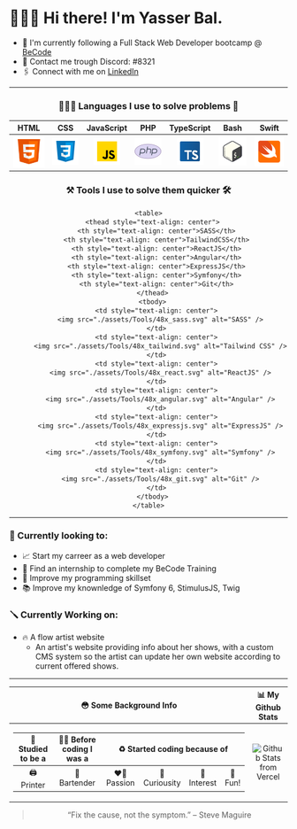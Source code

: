 # 🙋🏼‍♂️ Hi there! I'm Yasser Bal.
- 💼 I'm currently following a Full Stack Web Developer bootcamp @ [BeCode](www.becode.org)
- 💬 Contact me trough Discord: #8321 
- 🖇 Connect with me on [LinkedIn](https://www.linkedin.com/in/yasser-bal-087399215/)
***
<center>

### 🧑🏼‍💻  Languages I use to solve problems 🧩

<table>
      <thead style="text-align:center">
        <th style="text-align:center">HTML</th>
        <th style="text-align:center">CSS</th>
        <th style="text-align:center">JavaScript</th>
        <th style="text-align:center">PHP</th>
        <th style="text-align:center">TypeScript</th>
        <th style="text-align:center">Bash</th>
        <th style="text-align:center">Swift</th>
      </thead>
      <tbody>
        <td style="text-align:center">
          <img src="./assets/48x_Html.svg" alt="HTML 5" />
        </td>
        <td style="text-align:center" >
          <img src="./assets/48x_CSS.svg" alt="CSS3" />
        </td>
        <td style="text-align:center">
          <img src="./assets/48x_JavaScript.png" alt="JavaScript" />
        </td>
        <td style="text-align:center">
          <img src="./assets/48x_PhP.svg" alt="Php" />
        </td>
        <td style="text-align:center"><img src="./assets/48x_TypeScript.png" alt="TypeScript" /></td>
        <td style="text-align:center"><img src="./assets/48x_bash.svg" alt="bash" /></td>
        <td style="text-align:center"><img src="./assets/48x_swift.svg" alt="swift" /></td>
      </tbody>
    </table>

### ⚒️ Tools I use to solve them quicker 🛠

    <table>
      <thead style="text-align: center">
        <th style="text-align: center">SASS</th>
        <th style="text-align: center">TailwindCSS</th>
        <th style="text-align: center">ReactJS</th>
        <th style="text-align: center">Angular</th>
        <th style="text-align: center">ExpressJS</th>
        <th style="text-align: center">Symfony</th>
        <th style="text-align: center">Git</th>
      </thead>
      <tbody>
        <td style="text-align: center">
          <img src="./assets/Tools/48x_sass.svg" alt="SASS" />
        </td>
        <td style="text-align: center">
          <img src="./assets/Tools/48x_tailwind.svg" alt="Tailwind CSS" />
        </td>
        <td style="text-align: center">
          <img src="./assets/Tools/48x_react.svg" alt="ReactJS" />
        </td>
        <td style="text-align: center">
          <img src="./assets/Tools/48x_angular.svg" alt="Angular" />
        </td>
        <td style="text-align: center">
          <img src="./assets/Tools/48x_expressjs.svg" alt="ExpressJS" />
        </td>
        <td style="text-align: center">
          <img src="./assets/Tools/48x_symfony.svg" alt="Symfony" />
        </td>
        <td style="text-align: center">
          <img src="./assets/Tools/48x_git.svg" alt="Git" />
        </td>
      </tbody>
    </table>
</center>

***
### 👀 Currently looking to:
- 📈 Start my carreer as a web developer
- 🔎 Find an internship to complete my BeCode Training
- 🧠 Improve my programming skillset
- 📚 Improve my knownledge of Symfony 6, StimulusJS, Twig
### 🪛 Currently Working on:
- 🔥 A flow artist website
    - An artist's website providing info about her shows, with a custom CMS system so the artist can update her own website according to current offered shows. 

***
<center>
 <table>
      <thead>
        <th style="text-align: center">😳 Some Background Info</th>
        <th style="text-align: center">📊 My Github Stats</th>
      </thead>
      <tbody>
        <td>
          <table>
            <thead>
              <th style="text-align: center">📖 Studied to be a</th>
              <th style="text-align: center">👷‍♂️ Before coding I was a</th>
              <th colspan="4" style="text-align: center">
               ♻️ Started coding because of
              </th>
            </thead>
            <tbody>
              <td style="text-align: center">🖨 Printer</td>
              <td style="text-align: center">🍻 Bartender</td>
              <td style="text-align: center">❤️‍🔥 Passion</td>
              <td style="text-align: center">🧐 Curiousity</td>
              <td style="text-align: center">🤔 Interest</td>
              <td style="text-align: center">🎈 Fun!</td>
            </tbody>
          </table>
        </td>
        <td style="text-align: center">
          <img
            src="https://github-readme-stats.vercel.app/api?username=yasserb94&show_icons=true&theme=dark&hide_title=true"
            alt="Github Stats from Vercel"
          />
        </td>
      </tbody>
    </table>


<blockquote cite="https://en.wikipedia.org/wiki/Steve_Maguire">
“Fix the cause, not the symptom.”
 – Steve Maguire
</blockquote>
</center>
<!--
- 👋 Hi, I’m @YasserB94
- 👀 I’m interested in Technology,Music,Boardgames,Coding,...
- 🌱 I’m currently on my journey to become a Full Stack Web Developper trough a [BeCode](https://becode.org) course.
- 🧑🏼‍💻I'm currently learning to code with:
  - HTML
  - CSS/SCSS/SASS
  - JavaScript
  - TypeScript
  - PHP
- 🛠 I'm currently learning to work with:
  - Symfony
- 🧠 In between my chosen snacks are
  - Angular
  - ReactJS 18
  - Tailwind CSS
  - NodeJS
  - ExpressJS
- 📚 I have an interest for the future to also improve upon:
  - Swift
  - SwiftUI
  - Bash
- 💞️ I’m looking to collaborate if it allows me to learn more.
- 📫 How to reach me on:
  - 💬 Discord: #8321
</center>


<div>
  <img align="center" src="https://github-readme-stats.vercel.app/api/top-langs/?username=yasserb94&layout=compact" />
</div>
<div>
  <img align="center" src="https://github-readme-stats.vercel.app/api?username=yasserb94" />
</div>

“Fix the cause, not the symptom.” – Steve Maguire


**BeCode Bootcamp to junior full stack web developer Traject**
- **Day 1** - _19/04/2022_
  - [Introduction](https://becode.org/about/pedagogical-framework/)
  - [Install and configure an IDE](https://code.visualstudio.com)
  - [GIT and Github for Poets](https://www.youtube.com/playlist?list=PLRqwX-V7Uu6ZF9C0YMKuns9sLDzK6zoiV)
  - [Get familiar with the command line](https://github.com/becodeorg/ANT-Lamarr-6.35/tree/main/1.The-Field/day%202/terminal)
- **Day 2** - _20/04/2022_
  - [Introduction to HTML and CSS](https://github.com/YasserB94/beCodeDay2HTML-CSS)
  - [Publish a website with Github Pages](https://yasserb94.github.io/beCodeDay2HTML-CSS/)
- **Day 3** - _21/04/2022_
  - [Practice CSS and experiment with animations](https://github.com/YasserB94/Day3_Website_Git-CSS_Practice)
  - [Frameworks:Bootstrap](https://github.com/YasserB94/YasserB94-Day3_CSS_Frameworks_Bootstrap)
- **Day 4** - _22/04/2022_
  - [Frameworks:Bootstrap](https://github.com/YasserB94/Day3_Bootstrap_Practice)
- **Day 5** - _25/04/2022_
  - [The importance of semantics and SEO](https://github.com/YasserB94/day4_Progressive_Enhancement)
- **Day 6** - _26/04/2022_
  - [CSS Preprocessors:SASS](https://github.com/YasserB94/Day_5_Challenge_SASS)

YasserB94/YasserB94 is a ✨ special ✨ repository because its `README.md` (this file) appears on your GitHub profile.
You can click the Preview link to take a look at your changes.
--->
